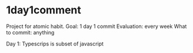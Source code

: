 # 1day1comment

Project for atomic habit.
Goal: 1 day 1 commit
Evaluation: every week
What to commit: anything

Day 1: Typescrips is subset of javascript
